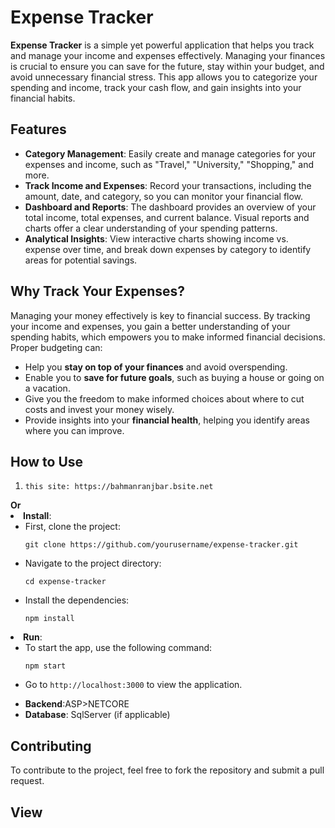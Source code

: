 <!DOCTYPE html>
<html lang="en">
<body>
<h1>Expense Tracker</h1>
<p><strong>Expense Tracker</strong> is a simple yet powerful application that helps you track and manage your income and expenses effectively. Managing your finances is crucial to ensure you can save for the future, stay within your budget, and avoid unnecessary financial stress. This app allows you to categorize your spending and income, track your cash flow, and gain insights into your financial habits.</p>
<h2>Features</h2>
<ul>
    <li><strong>Category Management</strong>: Easily create and manage categories for your expenses and income, such as "Travel," "University," "Shopping," and more.</li>
    <li><strong>Track Income and Expenses</strong>: Record your transactions, including the amount, date, and category, so you can monitor your financial flow.</li>
    <li><strong>Dashboard and Reports</strong>: The dashboard provides an overview of your total income, total expenses, and current balance. Visual reports and charts offer a clear understanding of your spending patterns.</li>
    <li><strong>Analytical Insights</strong>: View interactive charts showing income vs. expense over time, and break down expenses by category to identify areas for potential savings.</li>
</ul>
<h2>Why Track Your Expenses?</h2>
<p>Managing your money effectively is key to financial success. By tracking your income and expenses, you gain a better understanding of your spending habits, which empowers you to make informed financial decisions. Proper budgeting can:</p>
<ul>
    <li>Help you <strong>stay on top of your finances</strong> and avoid overspending.</li>
    <li>Enable you to <strong>save for future goals</strong>, such as buying a house or going on a vacation.</li>
    <li>Give you the freedom to make informed choices about where to cut costs and invest your money wisely.</li>
    <li>Provide insights into your <strong>financial health</strong>, helping you identify areas where you can improve.</li>
</ul>
<h2>How to Use</h2>
<ol>
    <li><pre><code>this site: https://bahmanranjbar.bsite.net</code></pre></ol>
    <strong>Or</strong>
    <li><strong>Install</strong>:
        <ul>
            <li>First, clone the project:</li>
            <pre><code>git clone https://github.com/yourusername/expense-tracker.git</code></pre>
            <li>Navigate to the project directory:</li>
            <pre><code>cd expense-tracker</code></pre>
            <li>Install the dependencies:</li>
            <pre><code>npm install</code></pre>
        </ul>
    </li>
    <li><strong>Run</strong>:
        <ul>
            <li>To start the app, use the following command:</li>
            <pre><code>npm start</code></pre>
            <li>Go to <code>http://localhost:3000</code> to view the application.</li>
        </ul>
    </li>
</ol>
<ul>
    <li><strong>Backend</strong>:ASP>NETCORE</li>
    <li><strong>Database</strong>: SqlServer (if applicable)</li>
</ul>
<h2>Contributing</h2>
<p>To contribute to the project, feel free to fork the repository and submit a pull request.</p>
    <h2>View</h2>
    <p></p>
</body>
</html>
